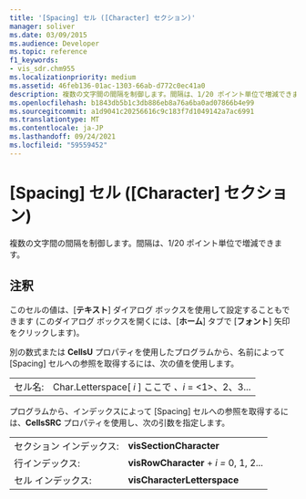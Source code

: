 ```yaml
---
title: '[Spacing] セル ([Character] セクション)'
manager: soliver
ms.date: 03/09/2015
ms.audience: Developer
ms.topic: reference
f1_keywords:
- vis_sdr.chm955
ms.localizationpriority: medium
ms.assetid: 46feb136-01ac-1303-66ab-d772c0ec41a0
description: 複数の文字間の間隔を制御します。間隔は、1/20 ポイント単位で増減できます。
ms.openlocfilehash: b1843db5b1c3db886eb8a76a6ba0ad07866b4e99
ms.sourcegitcommit: a1d9041c20256616c9c183f7d1049142a7ac6991
ms.translationtype: MT
ms.contentlocale: ja-JP
ms.lasthandoff: 09/24/2021
ms.locfileid: "59559452"
---
```

# <a name="spacing-cell-character-section"></a>[Spacing] セル ([Character] セクション)

複数の文字間の間隔を制御します。間隔は、1/20 ポイント単位で増減できます。
  
## <a name="remarks"></a>注釈

このセルの値は、[**テキスト**] ダイアログ ボックスを使用して設定することもできます (このダイアログ ボックスを開くには、[**ホーム**] タブで [**フォント**] 矢印をクリックします)。 
  
別の数式または **CellsU** プロパティを使用したプログラムから、名前によって [Spacing] セルへの参照を取得するには、次の値を使用します。 
  
|||
|:-----|:-----|
|セル名:  <br/> |Char.Letterspace[ *i*  ] ここで  *、i*  = <1>、2、3...  <br/> |
   
プログラムから、インデックスによって [Spacing] セルへの参照を取得するには、**CellsSRC** プロパティを使用し、次の引数を指定します。 
  
|||
|:-----|:-----|
|セクション インデックス:  <br/> |**visSectionCharacter** <br/> |
|行インデックス:  <br/> |**visRowCharacter**  +  *i* *=* 0, 1, 2...  <br/> |
|セル インデックス:  <br/> |**visCharacterLetterspace** <br/> |
   


